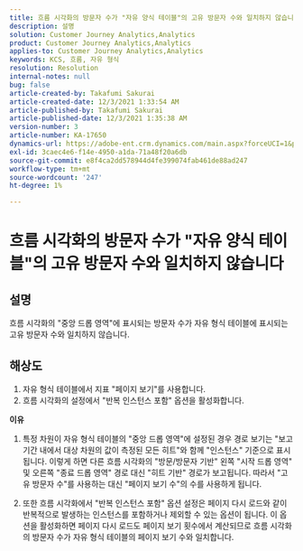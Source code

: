 ```yaml
---
title: 흐름 시각화의 방문자 수가 "자유 양식 테이블"의 고유 방문자 수와 일치하지 않습니다
description: 설명
solution: Customer Journey Analytics,Analytics
product: Customer Journey Analytics,Analytics
applies-to: Customer Journey Analytics,Analytics
keywords: KCS, 흐름, 자유 형식
resolution: Resolution
internal-notes: null
bug: false
article-created-by: Takafumi Sakurai
article-created-date: 12/3/2021 1:33:54 AM
article-published-by: Takafumi Sakurai
article-published-date: 12/3/2021 1:35:38 AM
version-number: 3
article-number: KA-17650
dynamics-url: https://adobe-ent.crm.dynamics.com/main.aspx?forceUCI=1&pagetype=entityrecord&etn=knowledgearticle&id=2199330f-d953-ec11-8c62-00224804e3cb
exl-id: 3caec4e6-f14e-4950-a1da-71a48f20a6db
source-git-commit: e8f4ca2dd578944d4fe399074fab461de88ad247
workflow-type: tm+mt
source-wordcount: '247'
ht-degree: 1%

---
```


# 흐름 시각화의 방문자 수가 &quot;자유 양식 테이블&quot;의 고유 방문자 수와 일치하지 않습니다

## 설명

흐름 시각화의 &quot;중앙 드롭 영역&quot;에 표시되는 방문자 수가 자유 형식 테이블에 표시되는 고유 방문자 수와 일치하지 않습니다. 

## 해상도


1. 자유 형식 테이블에서 지표 &quot;페이지 보기&quot;를 사용합니다. 
2. 흐름 시각화의 설정에서 &quot;반복 인스턴스 포함&quot; 옵션을 활성화합니다.

<b>이유</b>

1. 특정 차원이 자유 형식 테이블의 &quot;중앙 드롭 영역&quot;에 설정된 경우 경로 보기는 &quot;보고 기간 내에서 대상 차원의 값이 측정된 모든 히트&quot;와 함께 &quot;인스턴스&quot; 기준으로 표시됩니다. 이렇게 하면 다른 흐름 시각화의 &quot;방문/방문자 기반&quot; 왼쪽 &quot;시작 드롭 영역&quot; 및 오른쪽 &quot;종료 드롭 영역&quot; 경로 대신 &quot;히트 기반&quot; 경로가 보고됩니다. 따라서 &quot;고유 방문자 수&quot;를 사용하는 대신 &quot;페이지 보기 수&quot;의 수를 사용하게 됩니다.

2. 또한 흐름 시각화에서 &quot;반복 인스턴스 포함&quot; 옵션 설정은 페이지 다시 로드와 같이 반복적으로 발생하는 인스턴스를 포함하거나 제외할 수 있는 옵션이 됩니다. 이 옵션을 활성화하면 페이지 다시 로드도 페이지 보기 횟수에서 계산되므로 흐름 시각화의 방문자 수가 자유 형식 테이블의 페이지 보기 수와 일치합니다.
